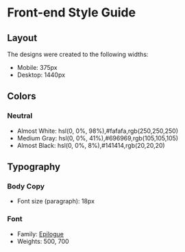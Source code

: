 # Front-end Style Guide

## Layout

The designs were created to the following widths:

- Mobile: 375px
- Desktop: 1440px

## Colors

### Neutral

- Almost White: hsl(0, 0%, 98%),#fafafa,rgb(250,250,250)
- Medium Gray: hsl(0, 0%, 41%),#696969,rgb(105,105,105)
- Almost Black: hsl(0, 0%, 8%),#141414,rgb(20,20,20)

## Typography

### Body Copy

- Font size (paragraph): 18px

### Font

- Family: [Epilogue](https://fonts.google.com/specimen/Epilogue)
- Weights: 500, 700
